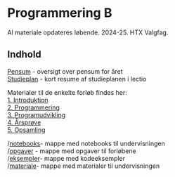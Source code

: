 # Programmering B
Al materiale opdateres løbende.
2024-25.
HTX Valgfag.

## Indhold
[Pensum](pensum.md) - oversigt over pensum for året  
[Studieplan](studieplan.md) - kort resume af studieplanen i lectio

Materialer til de enkelte forløb findes her:   
[1. Introduktion](1-introduktion.md)  
[2. Programmering](2-programmering.md)  
[3. Programudvikling](3-programudvikling.md)  
[4. Årsprøve](4-aarsproeve.md)  
[5. Opsamling](5-opsamling.md)

/[notebooks](/notebooks)- mappe med notebooks til undervisningen  
/[opgaver](/opgaver) - mappe med opgaver til forløbene  
/[eksempler](/eksempler)- mappe med kodeeksempler  
/[materiale](/materiale)- mappe med materialer til undervisningen




